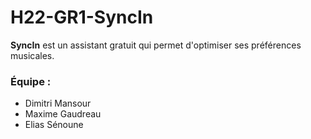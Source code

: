 # H22-GR1-SyncIn
**SyncIn** est un assistant gratuit qui permet d'optimiser ses préférences musicales.

### Équipe :
- Dimitri Mansour
- Maxime Gaudreau
- Elias Sénoune
